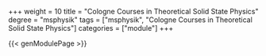 +++
weight = 10
title = "Cologne Courses in Theoretical Solid State Physics"
degree = "msphysik"
tags = ["msphysik", "Cologne Courses in Theoretical Solid State Physics"]
categories = ["module"]
+++

{{< genModulePage >}}
